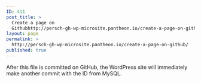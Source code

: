 ```yaml
---
ID: 411
post_title: >
  Create a page on
  Githubhttp://persch-gh-wp-microsite.pantheon.io/create-a-page-on-github/
layout: page
permalink: >
  http://persch-gh-wp-microsite.pantheon.io/create-a-page-on-github/
published: true
---
```

After this file is committed on GitHub, the WordPress site will immediately make another commit with the ID from MySQL.